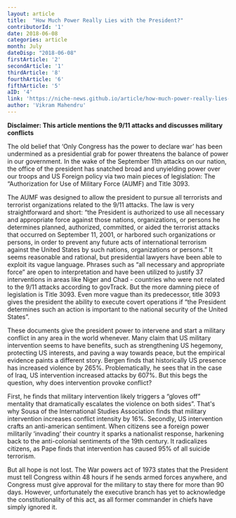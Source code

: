 ```yaml
---
layout: article 
title:  "How Much Power Really Lies with the President?" 
contributorId: '1'
date: 2018-06-08 
categories: article
month: July
dateDisp: "2018-06-08"
firstArticle: '2'
secondArticle: '1'
thirdArticle: '8'
fourthArticle: '6'
fifthArticle: '5'
aID: '4'
link: 'https://niche-news.github.io/article/how-much-power-really-lies-with-the-president.html'
author: 'Vikram Mahendru'
---
```


<b>Disclaimer: This article mentions the 9/11 attacks and discusses military conflicts</b>

The old belief that ‘Only Congress has the power to declare war’ has been undermined as a presidential grab for power threatens the balance of power in our government. In the wake of the September 11th attacks on our nation, the office of the president has snatched broad and unyielding power over our troops and US Foreign policy via two main pieces of legislation: The “Authorization for Use of Military Force (AUMF) and Title 3093.

The AUMF was designed to allow the president to pursue all terrorists and terrorist organizations related to the 9/11 attacks. The law is very straightforward and short: “the President is authorized to use all necessary and appropriate force against those nations, organizations, or persons he determines planned, authorized, committed, or aided the terrorist attacks that occurred on September 11, 2001, or harbored such organizations or persons, in order to prevent any future acts of international terrorism against the United States by such nations, organizations or persons.” It seems reasonable and rational, but presidential lawyers have been able to exploit its vague language. Phrases such as “all necessary and appropriate force” are open to interpretation and have been utilized to justify 37 interventions in areas like Niger and Chad - countries who were not related to the 9/11 attacks according to govTrack. But the more damning piece of legislation is Title 3093. Even more vague than its predecessor, title 3093 gives the president the ability to execute covert operations if “the President determines such an action is important to the national security of the United States”.

These documents give the president power to intervene and start a military conflict in any area in the world whenever. Many claim that US military intervention seems to have benefits, such as strengthening US hegemony, protecting US interests, and paving a way towards peace, but the empirical evidence paints a different story. Bergen finds that historically US presence has increased violence by 265%. Problematically, he sees that in the case of Iraq, US intervention increased attacks by 607%. But this begs the question, why does intervention provoke conflict?

First, he finds that military intervention likely triggers a “gloves off” mentality that dramatically escalates the violence on both sides”. That's why Sousa of the International Studies Association finds that military intervention increases conflict intensity by 16%. Secondly, US intervention crafts an anti-american sentiment. When citizens see a foreign power militarily ‘invading’ their country it sparks a nationalist response, harkening back to the anti-colonial sentiments of the 19th century. It radicalizes citizens, as Pape finds that intervention has caused 95% of all suicide terrorism.

But all hope is not lost. The War powers act of 1973 states that the President must tell Congress within 48 hours if he sends armed forces anywhere, and Congress must give approval for the military to stay there for more than 90 days. However, unfortunately the executive branch has yet to acknowledge the constitutionality of this act, as all former commander in chiefs have simply ignored it. 